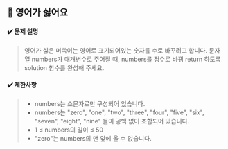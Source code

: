 ## :blue_book: 영어가 싫어요

#### :heavy_check_mark: 문제 설명 
> 영어가 싫은 머쓱이는 영어로 표기되어있는 숫자를 수로 바꾸려고 합니다. 문자열 numbers가 매개변수로 주어질 때, numbers를 정수로 바꿔 return 하도록 solution 함수를 완성해 주세요.

#### :heavy_check_mark: 제한사항
> * numbers는 소문자로만 구성되어 있습니다.
> * numbers는 "zero", "one", "two", "three", "four", "five", "six", "seven", "eight", "nine" 들이 공백 없이 조합되어 있습니다.
> * 1 ≤ numbers의 길이 ≤ 50
> * "zero"는 numbers의 맨 앞에 올 수 없습니다.
